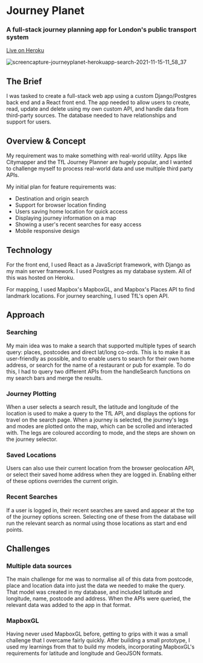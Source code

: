 # Journey Planet
### A full-stack journey planning app for London's public transport system
[Live on Heroku](https://journeyplanet.herokuapp.com/)

![screencapture-journeyplanet-herokuapp-search-2021-11-15-11_58_37](https://user-images.githubusercontent.com/25615907/141780717-81b449b1-b54e-4c96-b2f1-9b1df3dd8860.png)

## The Brief
I was tasked to create a full-stack web app using a custom Django/Postgres back end and a React front end. The app needed to allow users to create, read, update and delete using my own custom API, and handle data from third-party sources. The database needed to have relationships and support for users.

## Overview & Concept
My requirement was to make something with real-world utility. Apps like Citymapper and the TfL Journey Planner are hugely popular, and I wanted to challenge myself to process real-world data and use multiple third party APIs.

My initial plan for feature requirements was:

- Destination and origin search
- Support for browser location finding
- Users saving home location for quick access
- Displaying journey information on a map
- Showing a user's recent searches for easy access
- Mobile responsive design

## Technology

For the front end, I used React as a JavaScript framework, with Django as my main server framework. I used Postgres as my database system. All of this was hosted on Heroku.

For mapping, I used Mapbox's MapboxGL, and Mapbox's Places API to find landmark locations. For journey searching, I used TfL's open API.

## Approach

### Searching
My main idea was to make a search that supported multiple types of search query: places, postcodes and direct lat/long co-ords. This is to make it as user-friendly as possible, and to enable users to search for their own home address, or search for the name of a restaurant or pub for example. To do this, I had to query two different APIs from the handleSearch functions on my search bars and merge the results.

### Journey Plotting
When a user selects a search result, the latitude and longitude of the location is used to make a query to the TfL API, and displays the options for travel on the search page. When a journey is selected, the journey's legs and modes are plotted onto the map, which can be scrolled and interacted with. The legs are coloured according to mode, and the steps are shown on the journey selector.

### Saved Locations
Users can also use their current location from the browser geolocation API, or select their saved home address when they are logged in. Enabling either of these options overrides the current origin.

### Recent Searches
If a user is logged in, their recent searches are saved and appear at the top of the journey options screen. Selecting one of these from the database will run the relevant search as normal using those locations as start and end points.

## Challenges

### Multiple data sources
The main challenge for me was to normalise all of this data from postcode, place and location data into just the data we needed to make the query. That model was created in my database, and included latitude and longitude, name, postcode and address. When the APIs were queried, the relevant data was added to the app in that format.

### MapboxGL
Having never used MapboxGL before, getting to grips with it was a small challenge that I overcame fairly quickly. After building a small prototype, I used my learnings from that to build my models, incorporating MapboxGL's requirements for latitude and longitude and GeoJSON formats.
